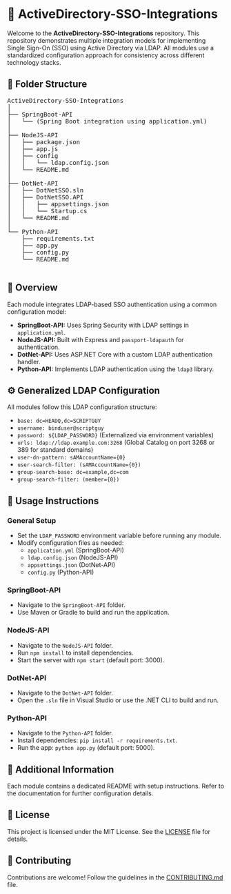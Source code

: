   <h1>🔹 ActiveDirectory-SSO-Integrations</h1>
  <p>
    Welcome to the <strong>ActiveDirectory-SSO-Integrations</strong> repository. This repository demonstrates multiple integration models for implementing Single Sign-On (SSO) using Active Directory via LDAP. All modules use a standardized configuration approach for consistency across different technology stacks.
  </p>

  <h2>📁 Folder Structure</h2>
  <pre>
ActiveDirectory-SSO-Integrations
│
├── SpringBoot-API
│   └── (Spring Boot integration using application.yml)
│
├── NodeJS-API
│   ├── package.json
│   ├── app.js
│   ├── config
│   │   └── ldap.config.json
│   └── README.md
│
├── DotNet-API
│   ├── DotNetSSO.sln
│   ├── DotNetSSO.API
│   │   ├── appsettings.json
│   │   └── Startup.cs
│   └── README.md
│
└── Python-API
    ├── requirements.txt
    ├── app.py
    ├── config.py
    └── README.md
  </pre>

  <h2>📝 Overview</h2>
  <p>
    Each module integrates LDAP-based SSO authentication using a common configuration model:
  </p>
  <ul>
    <li><strong>SpringBoot-API:</strong> Uses Spring Security with LDAP settings in <code>application.yml</code>.</li>
    <li><strong>NodeJS-API:</strong> Built with Express and <code>passport-ldapauth</code> for authentication.</li>
    <li><strong>DotNet-API:</strong> Uses ASP.NET Core with a custom LDAP authentication handler.</li>
    <li><strong>Python-API:</strong> Implements LDAP authentication using the <code>ldap3</code> library.</li>
  </ul>

  <h2>⚙️ Generalized LDAP Configuration</h2>
  <p>All modules follow this LDAP configuration structure:</p>
  <ul>
    <li><code>base: dc=HEADQ,dc=SCRIPTGUY</code></li>
    <li><code>username: binduser@scriptguy</code></li>
    <li><code>password: ${LDAP_PASSWORD}</code> (Externalized via environment variables)</li>
    <li><code>urls: ldap://ldap.example.com:3268</code> (Global Catalog on port 3268 or 389 for standard domains)</li>
    <li><code>user-dn-pattern: sAMAccountName={0}</code></li>
    <li><code>user-search-filter: (sAMAccountName={0})</code></li>
    <li><code>group-search-base: dc=example,dc=com</code></li>
    <li><code>group-search-filter: (member={0})</code></li>
  </ul>

  <h2>🚀 Usage Instructions</h2>

  <h3>General Setup</h3>
  <ul>
    <li>Set the <code>LDAP_PASSWORD</code> environment variable before running any module.</li>
    <li>Modify configuration files as needed:
      <ul>
        <li><code>application.yml</code> (SpringBoot-API)</li>
        <li><code>ldap.config.json</code> (NodeJS-API)</li>
        <li><code>appsettings.json</code> (DotNet-API)</li>
        <li><code>config.py</code> (Python-API)</li>
      </ul>
    </li>
  </ul>

  <h3>SpringBoot-API</h3>
  <ul>
    <li>Navigate to the <code>SpringBoot-API</code> folder.</li>
    <li>Use Maven or Gradle to build and run the application.</li>
  </ul>

  <h3>NodeJS-API</h3>
  <ul>
    <li>Navigate to the <code>NodeJS-API</code> folder.</li>
    <li>Run <code>npm install</code> to install dependencies.</li>
    <li>Start the server with <code>npm start</code> (default port: 3000).</li>
  </ul>

  <h3>DotNet-API</h3>
  <ul>
    <li>Navigate to the <code>DotNet-API</code> folder.</li>
    <li>Open the <code>.sln</code> file in Visual Studio or use the .NET CLI to build and run.</li>
  </ul>

  <h3>Python-API</h3>
  <ul>
    <li>Navigate to the <code>Python-API</code> folder.</li>
    <li>Install dependencies: <code>pip install -r requirements.txt</code>.</li>
    <li>Run the app: <code>python app.py</code> (default port: 5000).</li>
  </ul>

  <h2>📌 Additional Information</h2>
  <p>
    Each module contains a dedicated README with setup instructions. Refer to the documentation for further configuration details.
  </p>

  <h2>📜 License</h2>
  <p>
    This project is licensed under the MIT License. See the <a href="LICENSE" target="_blank">LICENSE</a> file for details.
  </p>

  <h2>🤝 Contributing</h2>
  <p>
    Contributions are welcome! Follow the guidelines in the <a href="CONTRIBUTING.md" target="_blank">CONTRIBUTING.md</a> file.
  </p>

</body>
</html>
